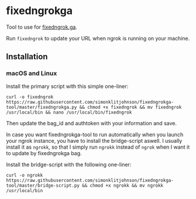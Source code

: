 # fixedngrokga

Tool to use for [fixedngrok.ga](http://fixedngrok.ga).

Run `fixedngrok` to update your URL when ngrok is running on your machine.

## Installation
### macOS and Linux
Install the primary script with this simple one-liner:

`curl -o fixedngrok https://raw.githubusercontent.com/simonklitjohnson/fixedngrokga-tool/master/fixedngrokga.py && chmod +x fixedngrok && mv fixedngrok /usr/local/bin && nano /usr/local/bin/fixedngrok`

Then update the bag_id and authtoken with your information and save.

In case you want fixedngrokga-tool to run automatically when you launch your ngrok instance, you have to install the bridge-script aswell. I usually install it as `ngrokk`, so that I simply run `ngrokk` instead of `ngrok` when I want it to update by fixedngrokga bag.

Install the bridge-script with the following one-liner:

`curl -o ngrokk https://raw.githubusercontent.com/simonklitjohnson/fixedngrokga-tool/master/bridge-script.py && chmod +x ngrokk && mv ngrokk /usr/local/bin`
